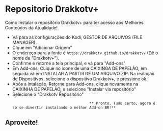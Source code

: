 # Repositorio Drakkotv+

 Como Instalar o repositório Drakkotv+ para ter acesso aos Melhores Conteúdos da Atualidade!


<p align="left">
  <ul>
    <li>Vá para as configurações do Kodi, GESTOR DE ARQUIVOS (FILE MANAGER).</li>
    <li>Clque em "Adicionar Origem"</li>
    <li>O endereço para a fonte é <code>https://drakkotv.github.io/drakkotv/</code> (Dê o nome de "Drakkotv+").</li>
    <li>Confirme e retorne a tela principal, e vá para "Add-ons"</li>
    <li>Em Add-ons, CLique  no icone de uma CAIXINGA DE PAPELÂO, em seguida vá em INSTALAR A PARTIR DE UM ARQUIVO ZIP. Na realação de Dispositivos, selecione o dispositivo Drakkotv+, e pressione ok</a>.</li>
    <li>Após a Intalação, Retorne para Add-ons, clique novamente na CAIXINHA DE PAPELÃO, e selecione "Instalar via repositório"</li>
    <li>Selecione o "Drakkotv Repositório"</li>
    
                                       ** Pronto, Tudo certo, agora é só se divertir instalando o melhor Add-on BR!**
  </ul>
</p>

## Aproveite!
